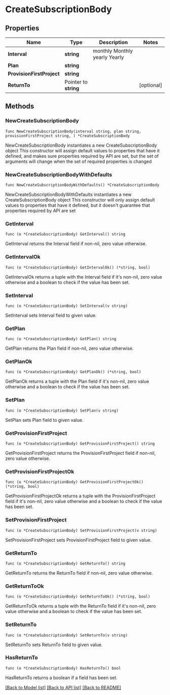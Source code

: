# CreateSubscriptionBody

## Properties

Name | Type | Description | Notes
------------ | ------------- | ------------- | -------------
**Interval** | **string** |  monthly Monthly yearly Yearly | 
**Plan** | **string** |  | 
**ProvisionFirstProject** | **string** |  | 
**ReturnTo** | Pointer to **string** |  | [optional] 

## Methods

### NewCreateSubscriptionBody

`func NewCreateSubscriptionBody(interval string, plan string, provisionFirstProject string, ) *CreateSubscriptionBody`

NewCreateSubscriptionBody instantiates a new CreateSubscriptionBody object
This constructor will assign default values to properties that have it defined,
and makes sure properties required by API are set, but the set of arguments
will change when the set of required properties is changed

### NewCreateSubscriptionBodyWithDefaults

`func NewCreateSubscriptionBodyWithDefaults() *CreateSubscriptionBody`

NewCreateSubscriptionBodyWithDefaults instantiates a new CreateSubscriptionBody object
This constructor will only assign default values to properties that have it defined,
but it doesn't guarantee that properties required by API are set

### GetInterval

`func (o *CreateSubscriptionBody) GetInterval() string`

GetInterval returns the Interval field if non-nil, zero value otherwise.

### GetIntervalOk

`func (o *CreateSubscriptionBody) GetIntervalOk() (*string, bool)`

GetIntervalOk returns a tuple with the Interval field if it's non-nil, zero value otherwise
and a boolean to check if the value has been set.

### SetInterval

`func (o *CreateSubscriptionBody) SetInterval(v string)`

SetInterval sets Interval field to given value.


### GetPlan

`func (o *CreateSubscriptionBody) GetPlan() string`

GetPlan returns the Plan field if non-nil, zero value otherwise.

### GetPlanOk

`func (o *CreateSubscriptionBody) GetPlanOk() (*string, bool)`

GetPlanOk returns a tuple with the Plan field if it's non-nil, zero value otherwise
and a boolean to check if the value has been set.

### SetPlan

`func (o *CreateSubscriptionBody) SetPlan(v string)`

SetPlan sets Plan field to given value.


### GetProvisionFirstProject

`func (o *CreateSubscriptionBody) GetProvisionFirstProject() string`

GetProvisionFirstProject returns the ProvisionFirstProject field if non-nil, zero value otherwise.

### GetProvisionFirstProjectOk

`func (o *CreateSubscriptionBody) GetProvisionFirstProjectOk() (*string, bool)`

GetProvisionFirstProjectOk returns a tuple with the ProvisionFirstProject field if it's non-nil, zero value otherwise
and a boolean to check if the value has been set.

### SetProvisionFirstProject

`func (o *CreateSubscriptionBody) SetProvisionFirstProject(v string)`

SetProvisionFirstProject sets ProvisionFirstProject field to given value.


### GetReturnTo

`func (o *CreateSubscriptionBody) GetReturnTo() string`

GetReturnTo returns the ReturnTo field if non-nil, zero value otherwise.

### GetReturnToOk

`func (o *CreateSubscriptionBody) GetReturnToOk() (*string, bool)`

GetReturnToOk returns a tuple with the ReturnTo field if it's non-nil, zero value otherwise
and a boolean to check if the value has been set.

### SetReturnTo

`func (o *CreateSubscriptionBody) SetReturnTo(v string)`

SetReturnTo sets ReturnTo field to given value.

### HasReturnTo

`func (o *CreateSubscriptionBody) HasReturnTo() bool`

HasReturnTo returns a boolean if a field has been set.


[[Back to Model list]](../README.md#documentation-for-models) [[Back to API list]](../README.md#documentation-for-api-endpoints) [[Back to README]](../README.md)


